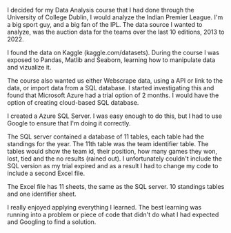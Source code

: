 I decided for my Data Analysis course that I had done through the University of College Dublin, I would analyze the Indian Premier League. I'm a big sport guy, and a
big fan of the IPL. The data source I wanted to analyze, was the auction data for the teams over the last 10 editions, 2013 to 2022.  

I found the data on Kaggle (kaggle.com/datasets). During the course I was exposed to Pandas, Matlib and Seaborn, learning how to manipulate data and vizualize it. 

The course also wanted us either Webscrape data, using a API or link to the data, or import data from a SQL database. I started investigating this and found that Microsoft Azure had a trial option of 2 months. I would have the option of creating cloud-based SQL database. 

I created a Azure SQL Server. I was easy enough to do this, but I had to use Google to ensure that I'm doing it correctly. 

The SQL server contained a database of 11 tables, each table had the standings for the year. The 11th table was the team identifier table.
The tables would show the team id, their position, how many games they won, lost, tied and the no results (rained out). 
I unfortunately couldn't include the SQL version as my trial expired and as a result I had to change my code to include a second Excel file. 

The Excel file has 11 sheets, the same as the SQL server. 10 standings tables and one identifier sheet.  

I really enjoyed applying everything I learned. The best learning was running into a problem or piece of code that didn't do what I had expected and Googling to find a
solution. 
